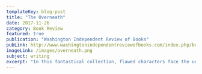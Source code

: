 ```yaml
---
templateKey: blog-post
title: "The Overneath"
date: 2017-11-26
category: Book Review
featured: true
publication: "Washington Independent Review of Books"
pubLink: http://www.washingtonindependentreviewofbooks.com/index.php/bookreview/the-overneath
imageLink: /images/overneath.png
subject: writing
excerpt: "In this fantastical collection, flawed characters face the unintended consequences of their actions."
---
```

